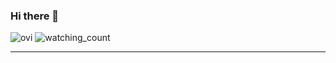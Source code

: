 ### Hi there 👋


<!--
**jayaramakrishna99/jayaramakrishna99** is a ✨ _special_ ✨ repository because its `README.md` (this file) appears on your GitHub profile.

Here are some ideas to get you started:

- 🔭 I’m currently working on ...
- 🌱 I’m currently learning ...
- 👯 I’m looking to collaborate on ...
- 🤔 I’m looking for help with ...
- 💬 Ask me about ...
- 📫 How to reach me: ...
- 😄 Pronouns: ...
- ⚡ Fun fact: ...
-->
<!--
<img align="center" src="https://github-readme-stats.vercel.app/api?username=jayaramakrishna99&include_all_commits=true&count_private=true&show_icons=true&line_height=20&title_color=2B5BBD&icon_color=1124BB&text_color=A1A1A1&bg_color=0,000000,130F40" alt="my Github Stats"/>
-->


<img src="https://github-readme-stats.vercel.app/api/top-langs?username=jayaramakrishna99&show_icons=true&locale=en&layout=compact&theme=chartreuse-dark" alt="ovi" /> <img src="https://komarev.com/ghpvc/?username=jayaramakrishna99&color=brightgreen" alt="watching_count" />

***

<!--
  <img src="https://myreadme.vercel.app/api/embed/jayaramakrishna99?panels=userstatistics,toprepositories,toplanguages,commitgraph" alt="reimaginedreadme" />
-->

